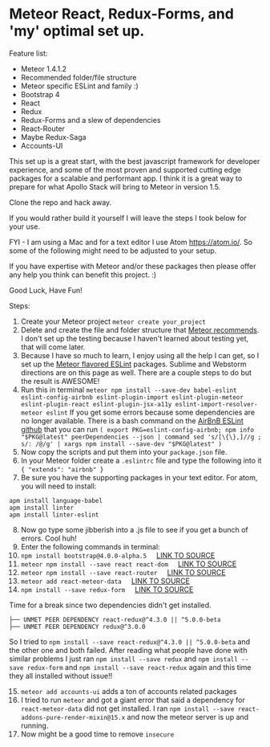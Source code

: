 # Meteor React, Redux-Forms, and 'my' optimal set up.

Feature list:

 * Meteor 1.4.1.2
 * Recommended folder/file structure
 * Meteor specific ESLint and family :)
 * Bootstrap 4
 * React
 * Redux
 * Redux-Forms and a slew of dependencies
 * React-Router
 * Maybe Redux-Saga
 * Accounts-UI

This set up is a great start, with the best javascript framework for developer experience, and some of the most proven and supported cutting edge packages for a scalable and performant app.  I think it is a great way to prepare for what Apollo Stack will bring to Meteor in version 1.5.

Clone the repo and hack away.

If you would rather build it yourself I will leave the steps I took below for your use.

FYI - I am using a Mac and for a text editor I use Atom https://atom.io/.  So some of the following might need to be adjusted to your setup.  

If you have expertise with Meteor and/or these packages then please offer any help you think can benefit this project. :)

Good Luck, Have Fun!

Steps:

1. Create your Meteor project ```meteor create your_project```
2. Delete and create the file and folder structure that [Meteor recommends](https://guide.meteor.com/structure.html#example-app-structure).  I don't set up the testing because I haven't learned about testing yet, that will come later.
3. Because I have so much to learn, I enjoy using all the help I can get, so I set up the [Meteor flavored ESLint](https://guide.meteor.com/code-style.html#eslint-installing) packages.  Sublime and Webstorm directions are on this page as well.  There are a couple steps to do but the result is AWESOME!
4. Run this in terminal ```meteor npm install --save-dev babel-eslint eslint-config-airbnb eslint-plugin-import eslint-plugin-meteor eslint-plugin-react eslint-plugin-jsx-a11y eslint-import-resolver-meteor eslint``` If you get some errors because some dependencies are no longer available. There is a bash command on the [AirBnB ESLint github](https://github.com/airbnb/javascript/tree/master/packages/eslint-config-airbnb) that you can run  ```(
  export PKG=eslint-config-airbnb;
  npm info "$PKG@latest" peerDependencies --json | command sed 's/[\{\},]//g ; s/: /@/g' | xargs npm install --save-dev "$PKG@latest"
)```
5. Now copy the scripts and put them into your ```package.json``` file.
6. In your Meteor folder create a ```.eslintrc``` file and type the following into it ```{ "extends": "airbnb" }```
7. Be sure you have the supporting packages in your text editor.  For atom, you will need to install:

```
apm install language-babel
apm install linter
apm install linter-eslint
```

8. Now go type some jibberish into a .js file to see if you get a bunch of errors.  Cool huh!
9. Enter the following commands in terminal:
10. ```npm install bootstrap@4.0.0-alpha.5``` &nbsp;&nbsp;&nbsp;&nbsp;[LINK TO SOURCE](https://v4-alpha.getbootstrap.com/getting-started/download/)
11. ```meteor npm install --save react react-dom``` &nbsp;&nbsp;&nbsp;&nbsp;[LINK TO SOURCE](https://guide.meteor.com/react.html#using-with-meteor)
12. ```meteor npm install --save react-router``` &nbsp;&nbsp;&nbsp;&nbsp;[LINK TO SOURCE](https://guide.meteor.com/react.html#using-react-router)
13. ```meteor add react-meteor-data``` &nbsp;&nbsp;&nbsp;&nbsp;[LINK TO SOURCE](https://atmospherejs.com/meteor/react-meteor-data)
14. ```npm install --save redux-form``` &nbsp;&nbsp;&nbsp;&nbsp;[LINK TO SOURCE](https://github.com/erikras/redux-form)

Time for a break since two dependencies didn't get installed.
```
├── UNMET PEER DEPENDENCY react-redux@^4.3.0 || ^5.0.0-beta
├── UNMET PEER DEPENDENCY redux@^3.0.0
```
So I tried to ```npm install --save react-redux@^4.3.0 || ^5.0.0-beta``` and the other one and both failed.  After reading what people have done with similar problems I just ran ```npm install --save redux``` and ```npm install --save redux-form``` and ```npm install --save react-redux``` again and this time they all installed without issue!!

15. ```meteor add accounts-ui``` adds a ton of accounts related packages
16. I tried to run ```meteor``` and got a giant error that said a dependency for ```react-meteor-data``` did not get installed.  I ran ```npm install --save react-addons-pure-render-mixin@15.x``` and now the meteor server is up and running. 
16. Now might be a good time to remove ```insecure```

